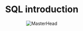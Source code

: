 <h1 align = "center">
SQL introduction
</h1>
<div style="text-align: center;">

![MasterHead](https://d3njjcbhbojbot.cloudfront.net/api/utilities/v1/imageproxy/https://coursera-course-photos.s3.amazonaws.com/34/3819b0a78a424a82ede83dc0cfad4f/Querying-Databases-with-SQL.jpg?auto=format%2Ccompress&dpr=1)

</div>
